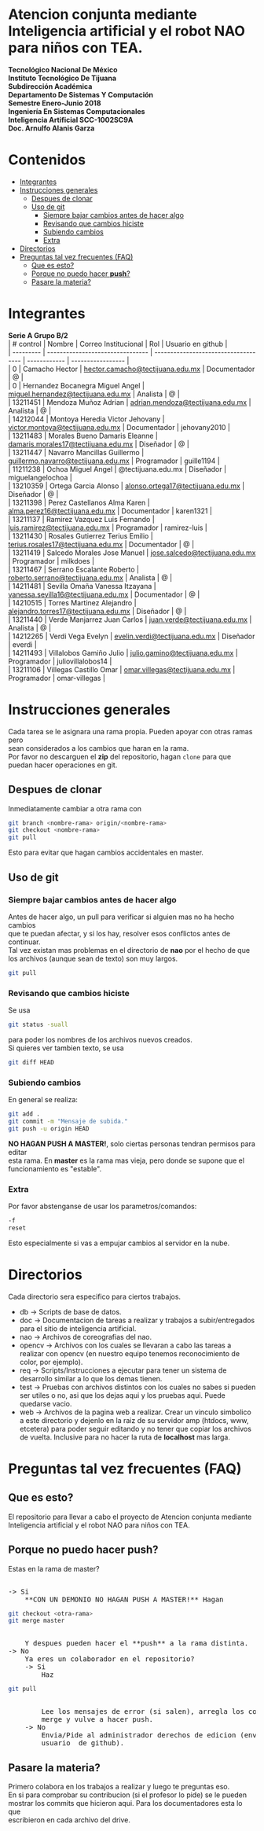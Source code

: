 # Atencion conjunta mediante Inteligencia artificial y el robot NAO para niños con TEA.  
**Tecnológico Nacional De México**  
**Instituto Tecnológico De Tijuana**  
**Subdirección Académica**  
**Departamento De Sistemas Y Computación**  
**Semestre Enero-Junio 2018**  
**Ingeniería En Sistemas Computacionales**  
**Inteligencia Artificial SCC-1002SC9A**  
**Doc. Arnulfo Alanis Garza**  
  
# Contenidos  
<!-- vim-markdown-toc GFM -->

* [Integrantes](#integrantes)
* [Instrucciones generales](#instrucciones-generales)
	* [Despues de clonar](#despues-de-clonar)
	* [Uso de git](#uso-de-git)
		* [Siempre bajar cambios antes de hacer algo](#siempre-bajar-cambios-antes-de-hacer-algo)
		* [Revisando que cambios hiciste](#revisando-que-cambios-hiciste)
		* [Subiendo cambios](#subiendo-cambios)
		* [Extra](#extra)
* [Directorios](#directorios)
* [Preguntas tal vez frecuentes (FAQ)](#preguntas-tal-vez-frecuentes-faq)
	* [Que es esto?](#que-es-esto)
	* [Porque no puedo hacer **push**?](#porque-no-puedo-hacer-push)
	* [Pasare la materia?](#pasare-la-materia)

<!-- vim-markdown-toc -->
  
# Integrantes  
**Serie A Grupo B/2**  
| # control | Nombre                           | Correo Institucional                 | Rol          | Usuario en github |  
| --------- | -------------------------------- | ------------------------------------ | ------------ | ----------------- |  
| 0         | Camacho Hector                   | hector.camacho@tectijuana.edu.mx     | Documentador | @                 |  
| 0         | Hernandez Bocanegra Miguel Angel | miguel.hernandez@tectijuana.edu.mx   | Analista     | @                 |  
| 13211451  | Mendoza Muñoz Adrian             | adrian.mendoza@tectijuana.edu.mx     | Analista     | @                 |  
| 14212044  | Montoya Heredia Victor Jehovany  | victor.montoya@tectijuana.edu.mx     | Documentador | jehovany2010      |  
| 13211483  | Morales Bueno Damaris Eleanne    | damaris.morales17@tectijuana.edu.mx  | Diseñador    | @                 |  
| 13211447  | Navarro Mancillas Guillermo      | guillermo.navarro@tectijuana.edu.mx  | Programador  | guille1194        |  
| 11211238  | Ochoa Miguel Angel               | @tectijuana.edu.mx                   | Diseñador    | miguelangelochoa  |  
| 13210359  | Ortega Garcia Alonso             | alonso.ortega17@tectijuana.edu.mx    | Diseñador    | @                 |  
| 13211398  | Perez Castellanos Alma Karen     | alma.perez16@tectijuana.edu.mx       | Documentador | karen1321         |  
| 13211137  | Ramirez Vazquez Luis Fernando    | luis.ramirez@tectijuana.edu.mx       | Programador  | ramirez-luis      |  
| 13211430  | Rosales Gutierrez Terius Emilio  | terius.rosales17@tectijuana.edu.mx   | Documentador | @                 |  
| 13211419  | Salcedo Morales Jose Manuel      | jose.salcedo@tectijuana.edu.mx       | Programador  | milkdoes          |  
| 13211467  | Serrano Escalante Roberto        | roberto.serrano@tectijuana.edu.mx    | Analista     | @                 |  
| 14211481  | Sevilla Omaña Vanessa Itzayana   | vanessa.sevilla16@tectijuana.edu.mx  | Documentador | @                 |  
| 14210515  | Torres Martinez Alejandro        | alejandro.torres17@tectijuana.edu.mx | Diseñador    | @                 |  
| 13211440  | Verde Manjarrez Juan Carlos      | juan.verde@tectijuana.edu.mx         | Analista     | @                 |  
| 14212265  | Verdi Vega Evelyn                | evelin.verdi@tectijuana.edu.mx       | Diseñador    | everdi            |  
| 14211493  | Villalobos Gamiño Julio          | julio.gamino@tectijuana.edu.mx       | Programador  | juliovillalobos14 |  
| 13211106  | Villegas Castillo Omar           | omar.villegas@tectijuana.edu.mx      | Programador  | omar-villegas     |  
  
# Instrucciones generales  
Cada tarea se le asignara una rama propia. Pueden apoyar con otras ramas pero  
sean considerados a los cambios que haran en la rama.  
Por favor no descarguen el **zip** del repositorio, hagan `clone` para que  
puedan hacer operaciones en git.  
  
## Despues de clonar  
Inmediatamente cambiar a otra rama con  
```sh  
git branch <nombre-rama> origin/<nombre-rama>  
git checkout <nombre-rama>  
git pull  
```  
Esto para evitar que hagan cambios accidentales en master.  
  
  
## Uso de git  
### Siempre bajar cambios antes de hacer algo  
Antes de hacer algo, un pull para verificar si alguien mas no ha hecho cambios  
que te puedan afectar, y si los hay, resolver esos conflictos antes de continuar.  
Tal vez existan mas problemas en el directorio de **nao** por el hecho de que  
los archivos (aunque sean de texto) son muy largos.  
```sh  
git pull  
```  
  
### Revisando que cambios hiciste  
Se usa  
```sh  
git status -suall  
```  
para poder los nombres de los archivos nuevos creados.  
Si quieres ver tambien texto, se usa  
```sh  
git diff HEAD  
```  
  
### Subiendo cambios  
En general se realiza:  
```sh  
git add .  
git commit -m "Mensaje de subida."  
git push -u origin HEAD  
```  
**NO HAGAN PUSH A MASTER!**, solo ciertas personas tendran permisos para editar  
esta rama. En **master** es la rama mas vieja, pero donde se supone que el  
funcionamiento es "estable".  
  
### Extra  
Por favor abstenganse de usar los parametros/comandos:  
```sh  
-f  
reset  
```  
Esto especialmente si vas a empujar cambios al servidor en la nube.  
  
# Directorios  
Cada directorio sera especifico para ciertos trabajos.  
* db -> Scripts de base de datos.  
* doc -> Documentacion de tareas a realizar y trabajos a subir/entregados para el sitio de inteligencia artificial.  
* nao -> Archivos de coreografias del nao.  
* opencv -> Archivos con los cuales se llevaran a cabo las tareas a realizar con opencv (en nuestro equipo tenemos reconocimiento de color, por ejemplo).  
* req -> Scripts/Instrucciones a ejecutar para tener un sistema de desarrollo similar a lo que los demas tienen.  
* test -> Pruebas con archivos distintos con los cuales no sabes si pueden ser utiles o no, asi que los dejas aqui y los pruebas aqui. Puede quedarse vacio.  
* web -> Archivos de la pagina web a realizar. Crear un vinculo simbolico a este directorio y dejenlo en la raiz de su servidor amp (htdocs, www, etcetera) para poder seguir editando y no tener que copiar los archivos de vuelta. Inclusive para no hacer la ruta de **localhost** mas larga.  
  
# Preguntas tal vez frecuentes (FAQ)  
## Que es esto?  
El repositorio para llevar a cabo el proyecto de Atencion conjunta mediante  
Inteligencia artificial y el robot NAO para niños con TEA.  
## Porque no puedo hacer **push**?  
Estas en la rama de master?  
<pre>  
-> Si  
	**CON UN DEMONIO NO HAGAN PUSH A MASTER!** Hagan  
</pre>  
```sh  
git checkout <otra-rama>  
git merge master  
```  
<pre>  
	Y despues pueden hacer el **push** a la rama distinta.  
-> No  
	Ya eres un colaborador en el repositorio?  
	-> Si  
		Haz  
</pre>  
```sh  
git pull  
```  
<pre>  
		Lee los mensajes de error (si salen), arregla los conflictos de  
		merge y vulve a hacer push.  
	-> No  
		Envia/Pide al administrador derechos de edicion (enviando tu  
		usuario  de github).  
</pre>  
## Pasare la materia?  
Primero colabora en los trabajos a realizar y luego te preguntas eso.  
En si para comprobar su contribucion (si el profesor lo pide) se le pueden  
mostrar los commits que hicieron aqui. Para los documentadores esta lo que  
escribieron en cada archivo del drive.  
